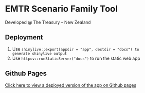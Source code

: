 # EMTR Scenario Family Tool

Developed @ The Treasury - New Zealand

## Deployment
1. Use `shinylive::export(appdir = "app", destdir = "docs") to generate shinylive output`
2. Use `httpuv::runStaticServer("docs")` to run the static web app

## Github Pages
[Click here to view a deployed version of the app on Github pages](https://tsylbarnes.github.io/emtr-tool/)
